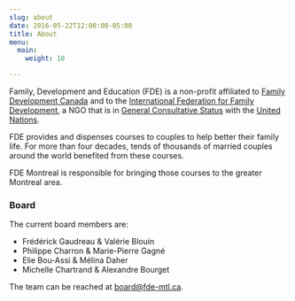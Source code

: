 ```yaml
---
slug: about
date: 2016-05-22T12:00:00-05:00
title: About
menu:
  main:
    weight: 10

---
```


Family, Development and Education (FDE) is a non-profit  affiliated to
[Family Development Canada](http://www.familydevelopment.ca/) and to the
[International Federation for Family Development](http://iffd.org), a NGO that
is in [General Consultative Status](https://en.wikipedia.org/wiki/Consultative_status#General) with the [United Nations](http://www.un.org).

FDE provides and dispenses courses to couples to help better their family life.
For more than four decades, tends of thousands of married couples around the
world benefited from these courses.

FDE Montreal is responsible for bringing those courses to the greater Montreal
area.

<!--

References:
http://www.fe-ny.org/Family_Enrichment_NY/About_us.html
http://www.familydevelopment.ca/mission/

-->

### Board

The current board members are:

* Frédérick Gaudreau & Valérie Blouin
* Philippe Charron & Marie-Pierre Gagné
* Elie Bou-Assi & Mélina Daher
* Michelle Chartrand & Alexandre Bourget


The team can be reached at <a
href="mailto:board@fde-mtl.org">board@fde-mtl.ca</a>.
